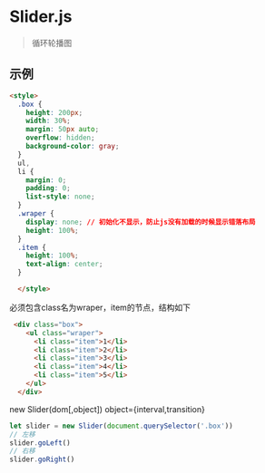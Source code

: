 # Slider.js
> 循环轮播图
## 示例
```html
<style>
  .box {
    height: 200px;
    width: 30%;
    margin: 50px auto;
    overflow: hidden;
    background-color: gray;
  }
  ul,
  li {
    margin: 0;
    padding: 0;
    list-style: none;
  }
  .wraper {
    display: none; // 初始化不显示，防止js没有加载的时候显示错落布局
    height: 100%;
  }
  .item {
    height: 100%;
    text-align: center;
  }

  </style>
```
必须包含class名为wraper，item的节点，结构如下
```html
 <div class="box">
    <ul class="wraper">
      <li class="item">1</li>
      <li class="item">2</li>
      <li class="item">3</li>
      <li class="item">4</li>
      <li class="item">5</li>
    </ul>
  </div>
```
new Slider(dom[,object]) object={interval,transition}
```javascript
let slider = new Slider(document.querySelector('.box'))
// 左移
slider.goLeft()
// 右移
slider.goRight()
```
